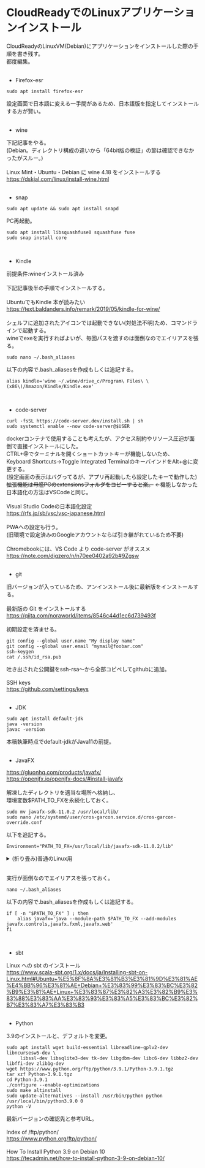 # CloudReadyでのLinuxアプリケーションインストール
CloudReadyのLinuxVM(Debian)にアプリケーションをインストールした際の手順を書き残す。  
都度編集。  
<br>

- Firefox-esr  

~~~
sudo apt install firefox-esr  
~~~

設定画面で日本語に変える一手間があるため、日本語版を指定してインストールする方が賢い。  
<br>

- wine  

下記記事をやる。  
(Debian。ディレクトリ構成の違いから「64bit版の検証」の節は確認できなかったがスルー。)  
<br>
Linux Mint・Ubuntu・Debian に wine 4.18 をインストールする  
https://dskjal.com/linux/install-wine.html  
<br>

- snap  

~~~
sudo apt update && sudo apt install snapd
~~~  
PC再起動。  
~~~
sudo apt install libsquashfuse0 squashfuse fuse
sudo snap install core
~~~  
<br>

- Kindle  

前提条件:wineインストール済み  
<br>
下記記事後半の手順でインストールする。  
<br>
UbuntuでもKindle 本が読みたい  
https://text.baldanders.info/remark/2019/05/kindle-for-wine/  
<br>
シェルフに追加されたアイコンでは起動できない(対処法不明)ため、コマンドラインで起動する。  
wineでexeを実行すればよいが、毎回パスを渡すのは面倒なのでエイリアスを張る。  

~~~
sudo nano ~/.bash_aliases
~~~  

以下の内容で.bash_aliasesを作成もしくは追記する。  

~~~
alias kindle='wine ~/.wine/drive_c/Program\ Files\ \(x86\)/Amazon/Kindle/Kindle.exe'
~~~
<br>

- code-server  

~~~
curl -fsSL https://code-server.dev/install.sh | sh  
sudo systemctl enable --now code-server@$USER  
~~~

dockerコンテナで使用することも考えたが、アクセス制約やリソース圧迫が面倒で直接インストールにした。  
CTRL+@でターミナルを開くショートカットキーが機能しないため、  
Keyboard Shortcuts→Toggle Integrated TerminalのキーバインドをAlt+@に変更する。  
(設定画面の表示はバグってるが、アプリ再起動したら設定したキーで動作した)  
~~拡張機能は母艦PCのextensionsフォルダをコピーすると楽。~~ ←機能しなかった  
日本語化の方法はVSCodeと同じ。  
<br>
Visual Studio Codeの日本語化設定  
https://rfs.jp/sb/vsc/vsc-japanese.html  
<br>
PWAへの設定も行う。  
(旧環境で設定済みのGoogleアカウントならば引き継がれているため不要)  
<br>
Chromebookには、VS Code より code-server がオススメ  
https://note.com/digzero/n/n70ee0402a92b#9Zgsw  
<br>

- git  

旧バージョンが入っているため、アンインストール後に最新版をインストールする。  
<br>
最新版の Git をインストールする  
https://qiita.com/noraworld/items/8546c44d1ec6d739493f  
<br>
初期設定を済ませる。  
~~~
git config --global user.name "My display name"  
git config --global user.email "mymail@foobar.com"  
ssh-keygen  
cat /.ssh/id_rsa.pub
~~~
吐き出された公開鍵をssh-rsa～から全部コピペしてgithubに追加。  
<br>
SSH keys  
https://github.com/settings/keys  
<br>
- JDK  

~~~
sudo apt install default-jdk  
java -version  
javac -version  
~~~
本稿執筆時点でdefault-jdkがJava11の前提。  
<br>

- JavaFX  

https://gluonhq.com/products/javafx/  
https://openjfx.io/openjfx-docs/#install-javafx  
<br>
解凍したディレクトリを適当な場所へ格納し、  
環境変数$PATH_TO_FXを永続化しておく。  
~~~
sudo mv javafx-sdk-11.0.2 /usr/local/lib/  
sudo nano /etc/systemd/user/cros-garcon.service.d/cros-garcon-override.conf   
~~~
以下を追記する。  
~~~
Environment="PATH_TO_FX=/usr/local/lib/javafx-sdk-11.0.2/lib"
~~~

<details>  
<summary>(折り畳み)普通のLinux用</summary>
<br>
.profileに環境変数を設定。  
<br>
  
~~~
nano ~/.profile  
~~~
~~~
# here my settings
if [ -d "/usr/local/lib/javafx-sdk-11.0.2/lib" ] ; then
    PATH_TO_FX="/usr/local/lib/javafx-sdk-11.0.2/lib"
fi
~~~  
<br>    
―――折り畳みここまで―――  

</details>
<br>
  
実行が面倒なのでエイリアスを張っておく。  
~~~
nano ~/.bash_aliases  
~~~
以下の内容で.bash_aliasesを作成もしくは追記する。  
~~~
if [ -n "$PATH_TO_FX" ] ; then
    alias javafx='java --module-path $PATH_TO_FX --add-modules javafx.controls,javafx.fxml,javafx.web'
fi

~~~
<br>

- sbt  

Linux への sbt のインストール  
https://www.scala-sbt.org/1.x/docs/ja/Installing-sbt-on-Linux.html#Ubuntu+%E5%8F%8A%E3%81%B3%E3%81%9D%E3%81%AE%E4%BB%96%E3%81%AE+Debian+%E3%83%99%E3%83%BC%E3%82%B9%E3%81%AE+Linux+%E3%83%87%E3%82%A3%E3%82%B9%E3%83%88%E3%83%AA%E3%83%93%E3%83%A5%E3%83%BC%E3%82%B7%E3%83%A7%E3%83%B3  
<br>

- Python  

3.9のインストールと、デフォルトを変更。  
~~~
sudo apt install wget build-essential libreadline-gplv2-dev libncursesw5-dev \
     libssl-dev libsqlite3-dev tk-dev libgdbm-dev libc6-dev libbz2-dev libffi-dev zlib1g-dev  
wget https://www.python.org/ftp/python/3.9.1/Python-3.9.1.tgz  
tar xzf Python-3.9.1.tgz  
cd Python-3.9.1  
./configure --enable-optimizations  
sudo make altinstall  
sudo update-alternatives --install /usr/bin/python python /usr/local/bin/python3.9.0 0  
python -V
~~~
最新バージョンの確認先と参考URL。  
<br>
Index of /ftp/python/  
https://www.python.org/ftp/python/  
<br>
How To Install Python 3.9 on Debian 10  
https://tecadmin.net/how-to-install-python-3-9-on-debian-10/  
<br>
